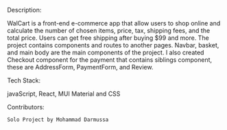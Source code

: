 
Description:

WalCart is a front-end e-commerce app that allow users to shop online and calculate the number of chosen items, price, tax, shipping fees, and the total price. Users can get free shipping after buying $99 and more. The project contains components and routes to another pages. Navbar, basket, and main body are the main components of the project. I also created Checkout component for the payment that contains siblings component, these are AddressForm, PaymentForm, and Review. 


Tech Stack:

javaScript, React, MUI Material and CSS



Contributors:

    Solo Project by Mohammad Darmussa



